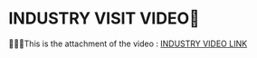 # INDUSTRY VISIT VIDEO🎈

💁🏻‍♀️This is the attachment of the video : [INDUSTRY VIDEO LINK](https://drive.google.com/file/d/1ZR4roVGvSWbQHg-RWyiHmBj-mnfFHNX_/view?usp=sharing)

